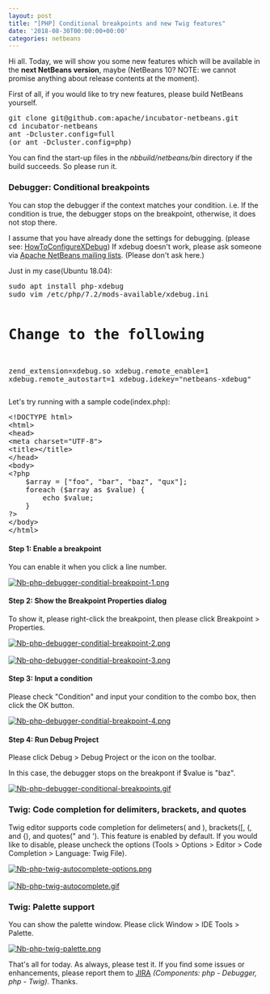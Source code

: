 ```yaml
---
layout: post
title: "[PHP] Conditional breakpoints and new Twig features"
date: '2018-08-30T00:00:00+00:00'
categories: netbeans
---
```

<p>
    Hi all. Today, we will show you some new features which will be available in the <b>next NetBeans version</b>, maybe
    (NetBeans 10? NOTE: we cannot promise anything about release contents at the moment).
</p>
<p>
    First of all, if you would like to try new features, please build NetBeans yourself.
</p>
<pre>
git clone git@github.com:apache/incubator-netbeans.git
cd incubator-netbeans
ant -Dcluster.config=full
(or ant -Dcluster.config=php)
</pre>
<p>
    You can find the start-up files in the <i>nbbuild/netbeans/bin</i> directory if the build succeeds. So please run it.
</p>

<h3>Debugger: Conditional breakpoints</h3>
<p>
    You can stop the debugger if the context matches your condition.
    i.e. If the condition is true, the debugger stops on the breakpoint, otherwise, it does not stop there.
</p>

<p>
    I assume that you have already done the settings for debugging. (please see: <a href="http://wiki.netbeans.org/HowToConfigureXDebug">HowToConfigureXDebug</a>)
    If xdebug doesn't work, please ask someone via <a href="https://netbeans.apache.org/community/mailing-lists.html">Apache NetBeans mailing lists</a>. (Please don't ask here.)
</p>

<p>
    Just in my case(Ubuntu 18.04):
</p>
<pre>
sudo apt install php-xdebug
sudo vim /etc/php/7.2/mods-available/xdebug.ini

# Change to the following
zend_extension=xdebug.so
xdebug.remote_enable=1
xdebug.remote_autostart=1
xdebug.idekey="netbeans-xdebug"
</pre>

<p>
    Let's try running with a sample code(index.php):
</p>
<pre>
&lt;!DOCTYPE html&gt;
&lt;html&gt;
&lt;head&gt;
&lt;meta charset=&quot;UTF-8&quot;&gt;
&lt;title&gt;&lt;/title&gt;
&lt;/head&gt;
&lt;body&gt;
&lt;?php
    $array = [&quot;foo&quot;, &quot;bar&quot;, &quot;baz&quot;, &quot;qux&quot;];
    foreach ($array as $value) {
        echo $value;
    }
?&gt;
&lt;/body&gt;
&lt;/html&gt;
</pre>

<h4>Step 1: Enable a breakpoint</h4>
<p>You can enable it when you click a line number.</p>
<a href="https://blogs.apache.org/netbeans/mediaresource/25771e8e-3082-4920-925a-effbd57c99cb"><img src="https://blogs.apache.org/netbeans/mediaresource/25771e8e-3082-4920-925a-effbd57c99cb" alt="Nb-php-debugger-conditial-breakpoint-1.png"></img></a>

<h4>Step 2: Show the Breakpoint Properties dialog</h4>
<p>To show it, please right-click the breakpoint, then please click Breakpoint > Properties.</p>
<a href="https://blogs.apache.org/netbeans/mediaresource/8e448740-699e-4070-8f83-5941c005126c"><img src="https://blogs.apache.org/netbeans/mediaresource/8e448740-699e-4070-8f83-5941c005126c" alt="Nb-php-debugger-conditial-breakpoint-2.png"></img></a><br/><br/>
<a href="https://blogs.apache.org/netbeans/mediaresource/e66e4a2b-aedf-4a7f-aac4-8dada12e4764"><img src="https://blogs.apache.org/netbeans/mediaresource/e66e4a2b-aedf-4a7f-aac4-8dada12e4764" alt="Nb-php-debugger-conditial-breakpoint-3.png"></img></a>

<h4>Step 3: Input a condition</h4>
<p>Please check "Condition" and input your condition to the combo box, then click the OK button.</p>
<a href="https://blogs.apache.org/netbeans/mediaresource/83c2e5eb-da5d-4272-807f-5ba1dfe6398b"><img src="https://blogs.apache.org/netbeans/mediaresource/83c2e5eb-da5d-4272-807f-5ba1dfe6398b" alt="Nb-php-debugger-conditial-breakpoint-4.png"></img></a>

<h4>Step 4: Run Debug Project</h4>
<p>Please click Debug > Debug Project or the icon on the toolbar.</p>
<p>In this case, the debugger stops on the breakpont if $value is "baz".</p>

<a href="https://blogs.apache.org/netbeans/mediaresource/c1460e67-4caf-4a2c-909c-38c2be8d8bd2"><img src="https://blogs.apache.org/netbeans/mediaresource/c1460e67-4caf-4a2c-909c-38c2be8d8bd2" alt="Nb-php-debugger-conditional-breakpoints.gif"></img></a>

<h3>Twig: Code completion for delimiters, brackets, and quotes</h3>
<p>Twig editor supports code completion for delimeters( and ), brackets([, (, and {), and quotes(" and '). 
This feature is enabled by default. If you would like to disable, please uncheck the options (Tools > Options > Editor > Code Completion > Language: Twig File).
</p>
<a href="https://blogs.apache.org/netbeans/mediaresource/385a0dd9-8988-4b06-ab56-7952d75ddb58"><img src="https://blogs.apache.org/netbeans/mediaresource/385a0dd9-8988-4b06-ab56-7952d75ddb58" alt="Nb-php-twig-autocomplete-options.png"></img></a>
<br/><br/>
<a href="https://blogs.apache.org/netbeans/mediaresource/6c4c7d0a-f17f-455f-8bb0-1953dbed4443"><img src="https://blogs.apache.org/netbeans/mediaresource/6c4c7d0a-f17f-455f-8bb0-1953dbed4443" alt="Nb-php-twig-autocomplete.gif"></img></a>

<h3>Twig: Palette support</h3>
<p>You can show the palette window. Please click Window > IDE Tools > Palette.</p>
<a href="https://blogs.apache.org/netbeans/mediaresource/c0758bcf-96b6-4ff0-8c9c-13d69fc44d97"><img src="https://blogs.apache.org/netbeans/mediaresource/c0758bcf-96b6-4ff0-8c9c-13d69fc44d97" alt="Nb-php-twig-palette.png"></img></a>

<p>
    That's all for today. As always, please test it.
    If you find some issues or enhancements, please report them to <a href="https://issues.apache.org/jira/projects/NETBEANS/issues">JIRA</a>
    <i>(Components: php - Debugger, php - Twig)</i>. Thanks.
</p>
